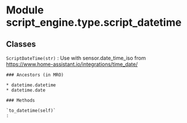 Module script_engine.type.script_datetime
=========================================

Classes
-------

`ScriptDateTime(str)`
:   Use with sensor.date_time_iso from https://www.home-assistant.io/integrations/time_date/

    ### Ancestors (in MRO)

    * datetime.datetime
    * datetime.date

    ### Methods

    `to_datetime(self)`
    :